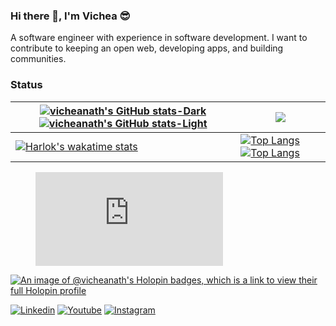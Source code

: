 ### Hi there 👋, I'm Vichea 😎
A software engineer with experience in software development.
I want to contribute to keeping an open web, developing apps, and building communities.

### Status 
| [![vicheanath's GitHub stats-Dark](https://github-readme-stats.vercel.app/api?username=vicheanath\&show_icons=true\&theme=dark#gh-dark-mode-only)](https://github.com/anuraghazra/github-readme-stats#responsive-card-theme#gh-dark-mode-only) [![vicheanath's GitHub stats-Light](https://github-readme-stats.vercel.app/api?username=vicheanath\&show_icons=true\&theme=default#gh-light-mode-only)](https://github.com/anuraghazra/github-readme-stats#responsive-card-theme#gh-light-mode-only)  | ![](https://github-readme-streak-stats.herokuapp.com/?user=vicheanath&theme=dark&hide_border=false) |
| ------------- | ------------- |
| [![Harlok's wakatime stats](https://github-readme-stats.vercel.app/api/wakatime?username=vicheanath&layout=compact&theme=dark#gh-dark-mode-only)](https://github.com/anuraghazra/github-readme-stats) | [![Top Langs](https://github-stats-pi.vercel.app/api/top-langs/?username=vicheanath\&layout=compact\&theme=dark#gh-dark-mode-only)](https://github.com/anuraghazra/github-readme-stats#responsive-card-theme#gh-dark-mode-only) [![Top Langs](https://github-stats-pi.vercel.app/api/top-langs/?username=vicheanath\&layout=compact\&theme=light#gh-light-mode-only)](https://github.com/anuraghazra/github-readme-stats#responsive-card-theme#gh-light-mode-only) |


<figure><embed src="https://wakatime.com/share/@vicheanath/8e6d9ea8-1532-49b2-b1aa-43fda9826109.svg"></embed></figure>

[![An image of @vicheanath's Holopin badges, which is a link to view their full Holopin profile](https://holopin.me/vicheanath)](https://holopin.io/@vicheanath)

[![Linkedin](https://img.shields.io/badge/LinkedIn-blue.svg?style=for-the-badge&logo=linkedin)](https://www.linkedin.com/in/vicheanath/)
[![Youtube](https://img.shields.io/badge/Youtube-red.svg?style=for-the-badge&logo=youtube)](https://youtube.com/@vicheakh)
[![Instagram](https://img.shields.io/badge/Instagram-gray.svg?style=for-the-badge&logo=instagram)](https://www.instagram.com/nath_vichea/)

